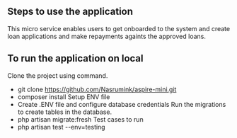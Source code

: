 ## Steps to use the application

This micro service enables users to get onboarded to the system and create loan applications and make repayments againts the approved loans.

## To run the application on local

Clone the project using command.
-   git clone https://github.com/Nasrumink/aspire-mini.git
-   composer install
Setup ENV file
-   Create .ENV file and configure database credentials
Run the migrations to create tables in the database. 
-   php artisan migrate:fresh
Test cases to run
-   php artisan test --env=testing
